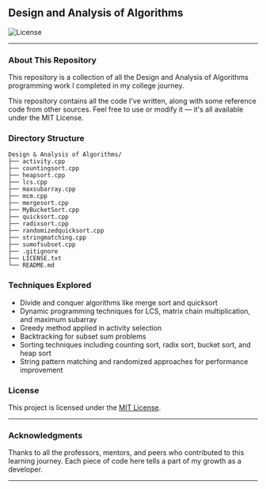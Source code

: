 ## Design and Analysis of Algorithms

![License](https://img.shields.io/badge/License-MIT-green)

---

### About This Repository

This repository is a collection of all the Design and Analysis of Algorithms programming work I completed in my college journey.


This repository contains all the code I've written, along with some reference code from other sources. Feel free to use or modify it — it's all available under the MIT License.

### Directory Structure

```
Design & Analysis of Algorithms/
├── activity.cpp
├── countingsort.cpp
├── heapsort.cpp
├── lcs.cpp
├── maxsubarray.cpp
├── mcm.cpp
├── mergesort.cpp
├── MyBucketSort.cpp
├── quicksort.cpp
├── radixsort.cpp
├── randomizedquicksort.cpp
├── stringmatching.cpp
├── sumofsubset.cpp
├── .gitignore
├── LICENSE.txt
└── README.md
```

### Techniques Explored

- Divide and conquer algorithms like merge sort and quicksort  
- Dynamic programming techniques for LCS, matrix chain multiplication, and maximum subarray  
- Greedy method applied in activity selection  
- Backtracking for subset sum problems  
- Sorting techniques including counting sort, radix sort, bucket sort, and heap sort  
- String pattern matching and randomized approaches for performance improvement  


### License

This project is licensed under the [MIT License](LICENSE.txt).

---

### Acknowledgments

Thanks to all the professors, mentors, and peers who contributed to this learning journey. Each piece of code here tells a part of my growth as a developer.

---